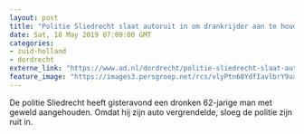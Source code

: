 ```yaml
---
layout: post
title: "Politie Sliedrecht slaat autoruit in om drankrijder aan te houden"
date: Sat, 18 May 2019 07:09:00 GMT
categories: 
- zuid-holland 
- dordrecht 
externe_link: "https://www.ad.nl/dordrecht/politie-sliedrecht-slaat-autoruit-in-om-drankrijder-aan-te-houden~ab20e3ea/"
feature_image: "https://images3.persgroep.net/rcs/vlyPtn68YdfIavlbrY9uaPsNZ3s/diocontent/148657674/_fitwidth/400/?appId=21791a8992982cd8da851550a453bd7f&quality=0.7"
---
```


De politie Sliedrecht heeft gisteravond een dronken 62-jarige man met geweld aangehouden. Omdat hij zijn auto vergrendelde, sloeg de politie zijn ruit in.

